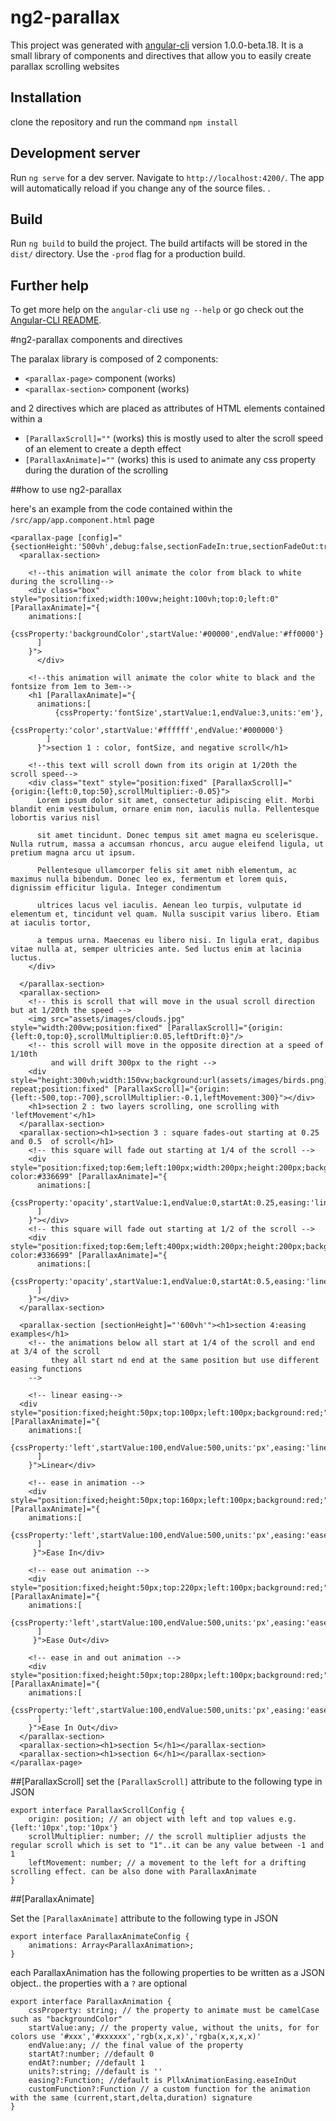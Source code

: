 # ng2-parallax

This project was generated with [angular-cli](https://github.com/angular/angular-cli) version 1.0.0-beta.18. It is a small library of components and directives that allow you to easily create parallax scrolling websites

## Installation
clone the repository and run the command `npm install`

## Development server
Run `ng serve` for a dev server. Navigate to `http://localhost:4200/`. The app will automatically reload if you change any of the source files.
.

## Build

Run `ng build` to build the project. The build artifacts will be stored in the `dist/` directory. Use the `-prod` flag for a production build.


## Further help

To get more help on the `angular-cli` use `ng --help` or go check out the [Angular-CLI README](https://github.com/angular/angular-cli/blob/master/README.md).

#ng2-parallax components and directives

The paralax library is composed of 2 components: 

* `<parallax-page>` component (works)
* `<parallax-section>` component (works)

and 2 directives which are placed as attributes of HTML elements contained within a

* `[ParallaxScroll]=""` (works) this is mostly used to alter the scroll speed of an element to create a depth effect
* `[ParallaxAnimate]=""` (works) this is used to animate any css property during the duration of the scrolling

##how to use ng2-parallax

here's an example from the code contained within the `/src/app/app.component.html` page

```
<parallax-page [config]="{sectionHeight:'500vh',debug:false,sectionFadeIn:true,sectionFadeOut:true}">
  <parallax-section>
    
    <!--this animation will animate the color from black to white during the scrolling-->
    <div class="box" style="position:fixed;width:100vw;height:100vh;top:0;left:0" [ParallaxAnimate]="{
    animations:[
        {cssProperty:'backgroundColor',startValue:'#00000',endValue:'#ff0000'}
      ]
    }">
      </div>
    
    <!--this animation will animate the color white to black and the fontsize from 1em to 3em-->
    <h1 [ParallaxAnimate]="{
      animations:[
          {cssProperty:'fontSize',startValue:1,endValue:3,units:'em'},
          {cssProperty:'color',startValue:'#ffffff',endValue:'#000000'}
        ]
      }">section 1 : color, fontSize, and negative scroll</h1>
    
    <!--this text will scroll down from its origin at 1/20th the scroll speed-->
    <div class="text" style="position:fixed" [ParallaxScroll]="{origin:{left:0,top:50},scrollMultiplier:-0.05}">
      Lorem ipsum dolor sit amet, consectetur adipiscing elit. Morbi blandit enim vestibulum, ornare enim non, iaculis nulla. Pellentesque lobortis varius nisl

      sit amet tincidunt. Donec tempus sit amet magna eu scelerisque. Nulla rutrum, massa a accumsan rhoncus, arcu augue eleifend ligula, ut pretium magna arcu ut ipsum.

      Pellentesque ullamcorper felis sit amet nibh elementum, ac maximus nulla bibendum. Donec leo ex, fermentum et lorem quis, dignissim efficitur ligula. Integer condimentum

      ultrices lacus vel iaculis. Aenean leo turpis, vulputate id elementum et, tincidunt vel quam. Nulla suscipit varius libero. Etiam at iaculis tortor,

      a tempus urna. Maecenas eu libero nisi. In ligula erat, dapibus vitae nulla at, semper ultricies ante. Sed luctus enim at lacinia luctus.
    </div>

  </parallax-section>
  <parallax-section>
    <!-- this is scroll that will move in the usual scroll direction but at 1/20th the speed -->
    <img src="assets/images/clouds.jpg" style="width:200vw;position:fixed" [ParallaxScroll]="{origin:{left:0,top:0},scrollMultiplier:0.05,leftDrift:0}"/>
    <!-- this scroll will move in the opposite direction at a speed of 1/10th 
         and will drift 300px to the right -->
    <div style="height:300vh;width:150vw;background:url(assets/images/birds.png) repeat;position:fixed" [ParallaxScroll]="{origin:{left:-500,top:-700},scrollMultiplier:-0.1,leftMovement:300}"></div>
    <h1>section 2 : two layers scrolling, one scrolling with 'leftMovement'</h1>
  </parallax-section>
  <parallax-section><h1>section 3 : square fades-out starting at 0.25 and 0.5  of scroll</h1>
    <!-- this square will fade out starting at 1/4 of the scroll -->
    <div style="position:fixed;top:6em;left:100px;width:200px;height:200px;background-color:#336699" [ParallaxAnimate]="{
      animations:[
        {cssProperty:'opacity',startValue:1,endValue:0,startAt:0.25,easing:'linear'}
      ]
    }"></div>
    <!-- this square will fade out starting at 1/2 of the scroll -->
    <div style="position:fixed;top:6em;left:400px;width:200px;height:200px;background-color:#336699" [ParallaxAnimate]="{
      animations:[
        {cssProperty:'opacity',startValue:1,endValue:0,startAt:0.5,easing:'linear'}
      ]
    }"></div>
  </parallax-section>
  
  <parallax-section [sectionHeight]="'600vh'"><h1>section 4:easing examples</h1>
    <!-- the animations below all start at 1/4 of the scroll and end at 3/4 of the scroll 
         they all start nd end at the same position but use different easing functions
    -->
    
    <!-- linear easing-->
  <div style="position:fixed;height:50px;top:100px;left:100px;background:red;" [ParallaxAnimate]="{
    animations:[
        {cssProperty:'left',startValue:100,endValue:500,units:'px',easing:'linear',startAt:0.25,endAt:0.75}
      ]
    }">Linear</div>
    
    <!-- ease in animation -->
    <div style="position:fixed;height:50px;top:160px;left:100px;background:red;" [ParallaxAnimate]="{
    animations:[
        {cssProperty:'left',startValue:100,endValue:500,units:'px',easing:'easeIn',startAt:0.25,endAt:0.75}
      ]
     }">Ease In</div>
    
    <!-- ease out animation -->
    <div style="position:fixed;height:50px;top:220px;left:100px;background:red;" [ParallaxAnimate]="{
    animations:[
        {cssProperty:'left',startValue:100,endValue:500,units:'px',easing:'easeOut',startAt:0.25,endAt:0.75}
      ]
     }">Ease Out</div>
    
    <!-- ease in and out animation -->
    <div style="position:fixed;height:50px;top:280px;left:100px;background:red;" [ParallaxAnimate]="{
    animations:[
        {cssProperty:'left',startValue:100,endValue:500,units:'px',easing:'easeInOut',startAt:0.25,endAt:0.75}
      ]
    }">Ease In Out</div>
  </parallax-section>
  <parallax-section><h1>section 5</h1></parallax-section>
  <parallax-section><h1>section 6</h1></parallax-section>
</parallax-page>
```

##[ParallaxScroll]
set the `[ParallaxScroll]` attribute to the following type in JSON
```
export interface ParallaxScrollConfig {
    origin: position; // an object with left and top values e.g. {left:'10px',top:'10px'}
    scrollMultiplier: number; // the scroll multiplier adjusts the regular scroll which is set to "1"..it can be any value between -1 and 1
    leftMovement: number; // a movement to the left for a drifting scrolling effect. can be also done with ParallaxAnimate
}
```

##[ParallaxAnimate]

Set the `[ParallaxAnimate]` attribute to the following type in JSON 

```
export interface ParallaxAnimateConfig {
    animations: Array<ParallaxAnimation>;
}
```

each ParallaxAnimation has the following properties to be written as a JSON object.. the properties with a `?` are optional

```
export interface ParallaxAnimation {
    cssProperty: string; // the property to animate must be camelCase such as "backgroundColor"
    startValue:any; // the property value, without the units, for for colors use '#xxx','#xxxxxx','rgb(x,x,x)','rgba(x,x,x,x)'
    endValue:any; // the final value of the property
    startAt?:number; //default 0
    endAt?:number; //default 1
    units?:string; //default is ''
    easing?:Function; //default is PllxAnimationEasing.easeInOut
    customFunction?:Function // a custom function for the animation with the same (current,start,delta,duration) signature
}
```